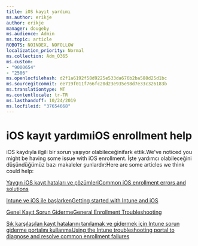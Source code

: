 ```yaml
---
title: iOS kayıt yardımı
ms.author: erikje
author: erikje
manager: dougeby
ms.audience: Admin
ms.topic: article
ROBOTS: NOINDEX, NOFOLLOW
localization_priority: Normal
ms.collection: Adm_O365
ms.custom:
- "9000654"
- "2506"
ms.openlocfilehash: d2f1a6192f58d9225e533da676b2ba588d25d1bc
ms.sourcegitcommit: ee719f011f766fc20d23e935e98d7e33c326183b
ms.translationtype: MT
ms.contentlocale: tr-TR
ms.lasthandoff: 10/24/2019
ms.locfileid: "37654668"
---
```

# <a name="ios-enrollment-help"></a><span data-ttu-id="457dd-102">iOS kayıt yardımı</span><span class="sxs-lookup"><span data-stu-id="457dd-102">iOS enrollment help</span></span>

<span data-ttu-id="457dd-103">iOS kaydıyla ilgili bir sorun yaşıyor olabileceğinifark ettik.</span><span class="sxs-lookup"><span data-stu-id="457dd-103">We've noticed you might be having some issue with iOS enrollment.</span></span> <span data-ttu-id="457dd-104">İşte yardımcı olabileceğini düşündüğümüz bazı makaleler şunlardır:</span><span class="sxs-lookup"><span data-stu-id="457dd-104">Here are some articles we think could help:</span></span> 

[<span data-ttu-id="457dd-105">Yaygın iOS kayıt hataları ve çözümleri</span><span class="sxs-lookup"><span data-stu-id="457dd-105">Common iOS enrollment errors and solutions</span></span>](https://support.microsoft.com/help/4039809/troubleshooting-ios-device-enrollment-in-intune)

[<span data-ttu-id="457dd-106">Intune ve iOS ile başlarken</span><span class="sxs-lookup"><span data-stu-id="457dd-106">Getting started with Intune and iOS</span></span>](https://docs.microsoft.com/intune/enrollment/ios-enroll)

[<span data-ttu-id="457dd-107">Genel Kayıt Sorun Giderme</span><span class="sxs-lookup"><span data-stu-id="457dd-107">General Enrollment Troubleshooting</span></span>](https://docs.microsoft.com/intune/enrollment/troubleshoot-device-enrollment-in-intune)

[<span data-ttu-id="457dd-108">Sık karşılaşılan kayıt hatalarını tanılamak ve gidermek için Intune sorun giderme portalını kullanma</span><span class="sxs-lookup"><span data-stu-id="457dd-108">Using the Intune troubleshooting portal to diagnose and resolve common enrollment failures</span></span>](https://docs.microsoft.com/intune/help-desk-operators)